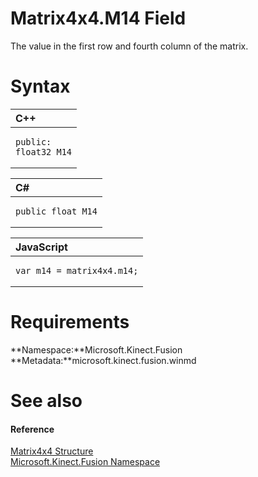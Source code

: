 Matrix4x4.M14 Field  
===================  

The value in the first row and fourth column of the matrix. <span id="syntaxSection"></span>

Syntax  
======  

<table>
<colgroup>
<col width="100%" />
</colgroup>
<thead>
<tr class="header">
<th align="left">C++</th>
</tr>
</thead>
<tbody>
<tr class="odd">
<td align="left"><pre><code>public:  
float32 M14</code></pre></td>
</tr>
</tbody>
</table>

<table>
<colgroup>
<col width="100%" />
</colgroup>
<thead>
<tr class="header">
<th align="left">C#</th>
</tr>
</thead>
<tbody>
<tr class="odd">
<td align="left"><pre><code>public float M14</code></pre></td>
</tr>
</tbody>
</table>

<table>
<colgroup>
<col width="100%" />
</colgroup>
<thead>
<tr class="header">
<th align="left">JavaScript</th>
</tr>
</thead>
<tbody>
<tr class="odd">
<td align="left"><pre><code>var m14 = matrix4x4.m14;</code></pre></td>
</tr>
</tbody>
</table>

<span id="requirements"></span>

Requirements  
============  

**Namespace:**Microsoft.Kinect.Fusion  
**Metadata:**microsoft.kinect.fusion.winmd  

<span id="ID4EX"></span>

See also  
========  

<span id="ID4EZ"></span>
#### Reference  

[Matrix4x4 Structure](../../Matrix4x4_Structure.md)  
 [Microsoft.Kinect.Fusion Namespace](../../../Kinect.Fusion.md)  



<!--Please do not edit the data in the comment block below.-->
<!--
TOCTitle : M14 Field
RLTitle : Matrix4x4.M14 Field
KeywordK : M14 field
KeywordK : Matrix4x4.M14 field
KeywordF : Microsoft.Kinect.Fusion.Matrix4x4.M14
KeywordF : Matrix4x4.M14
KeywordF : M14
KeywordF : Microsoft.Kinect.Fusion.Matrix4x4.M14
KeywordA : F:Microsoft.Kinect.Fusion.Matrix4x4.M14
AssetID : F:Microsoft.Kinect.Fusion.Matrix4x4.M14
Locale : en-us
CommunityContent : 1
APIType : Managed
APILocation : microsoft.kinect.fusion.winmd
APIName : Microsoft.Kinect.Fusion.Matrix4x4.M14
TargetOS : Windows
TopicType : kbSyntax
DevLang : VB
DevLang : CSharp
DevLang : JavaScript
DevLang : C++
DocSet : K4Wv2
ProjType : K4Wv2Proj
Technology : Kinect for Windows
Product : Kinect for Windows SDK v2
productversion : 20
-->
